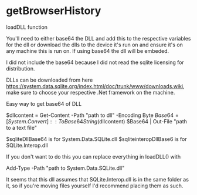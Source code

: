 # getBrowserHistory

loadDLL function

You'll need to either base64 the DLL and add this to the respective variables for the dll or download the dlls to the device it's run on and ensure it's on any machine this is run on. If using base64 the dll will be embeded.

I did not include the base64 because I did not read the sqlite licensing for distribution. 

DLLs can be downloaded from here https://system.data.sqlite.org/index.html/doc/trunk/www/downloads.wiki, make sure to choose your respective .Net framework on the machine.

Easy way to get base64 of DLL

$dllcontent = Get-Content -Path "path to dll" -Encoding Byte
$Base64 = [System.Convert]::ToBase64String($dllcontent)
$Base64 | Out-File "path to a text file"

$sqliteDllBase64 is for System.Data.SQLite.dll
$sqliteinteropDllBase6 is for SQLite.Interop.dll

If you don't want to do this you can replace everything in loadDLL() with

Add-Type -Path "path to System.Data.SQLite.dll"

It seems that this dll assumes that SQLite.Interop.dll is in the same folder as it, so if you're moving files yourself I'd recommend placing them as such.
